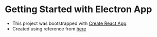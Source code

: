 # Getting Started with Electron App

- This project was bootstrapped with [Create React App](https://github.com/facebook/create-react-app).
- Created using reference from [here](https://github.com/erikhofer/electron-publish-example)
